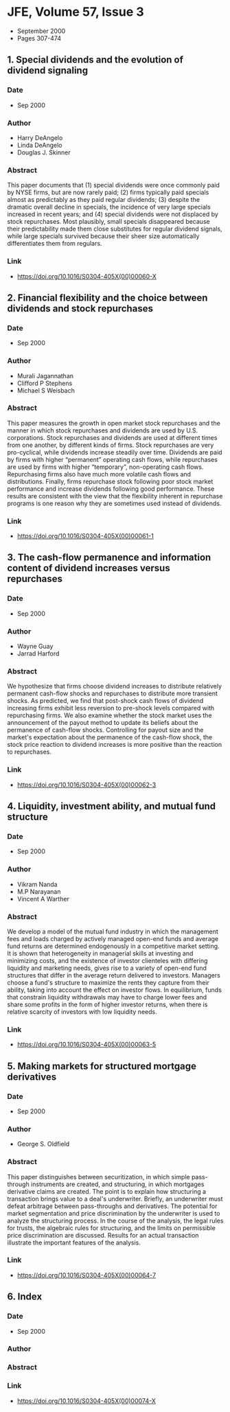 # JFE, Volume 57, Issue 3
- September 2000
- Pages 307-474

## 1. Special dividends and the evolution of dividend signaling
### Date
- Sep 2000
### Author
- Harry DeAngelo
- Linda DeAngelo
- Douglas J. Skinner
### Abstract
This paper documents that (1) special dividends were once commonly paid by NYSE firms, but are now rarely paid; (2) firms typically paid specials almost as predictably as they paid regular dividends; (3) despite the dramatic overall decline in specials, the incidence of very large specials increased in recent years; and (4) special dividends were not displaced by stock repurchases. Most plausibly, small specials disappeared because their predictability made them close substitutes for regular dividend signals, while large specials survived because their sheer size automatically differentiates them from regulars.
### Link
- https://doi.org/10.1016/S0304-405X(00)00060-X

## 2. Financial flexibility and the choice between dividends and stock repurchases
### Date
- Sep 2000
### Author
- Murali Jagannathan
- Clifford P Stephens
- Michael S Weisbach
### Abstract
This paper measures the growth in open market stock repurchases and the manner in which stock repurchases and dividends are used by U.S. corporations. Stock repurchases and dividends are used at different times from one another, by different kinds of firms. Stock repurchases are very pro-cyclical, while dividends increase steadily over time. Dividends are paid by firms with higher “permanent” operating cash flows, while repurchases are used by firms with higher “temporary”, non-operating cash flows. Repurchasing firms also have much more volatile cash flows and distributions. Finally, firms repurchase stock following poor stock market performance and increase dividends following good performance. These results are consistent with the view that the flexibility inherent in repurchase programs is one reason why they are sometimes used instead of dividends.
### Link
- https://doi.org/10.1016/S0304-405X(00)00061-1

## 3. The cash-flow permanence and information content of dividend increases versus repurchases
### Date
- Sep 2000
### Author
- Wayne Guay
- Jarrad Harford
### Abstract
We hypothesize that firms choose dividend increases to distribute relatively permanent cash-flow shocks and repurchases to distribute more transient shocks. As predicted, we find that post-shock cash flows of dividend increasing firms exhibit less reversion to pre-shock levels compared with repurchasing firms. We also examine whether the stock market uses the announcement of the payout method to update its beliefs about the permanence of cash-flow shocks. Controlling for payout size and the market's expectation about the permanence of the cash-flow shock, the stock price reaction to dividend increases is more positive than the reaction to repurchases.
### Link
- https://doi.org/10.1016/S0304-405X(00)00062-3

## 4. Liquidity, investment ability, and mutual fund structure
### Date
- Sep 2000
### Author
- Vikram Nanda
- M.P Narayanan
- Vincent A Warther
### Abstract
We develop a model of the mutual fund industry in which the management fees and loads charged by actively managed open-end funds and average fund returns are determined endogenously in a competitive market setting. It is shown that heterogeneity in managerial skills at investing and minimizing costs, and the existence of investor clienteles with differing liquidity and marketing needs, gives rise to a variety of open-end fund structures that differ in the average return delivered to investors. Managers choose a fund's structure to maximize the rents they capture from their ability, taking into account the effect on investor flows. In equilibrium, funds that constrain liquidity withdrawals may have to charge lower fees and share some profits in the form of higher investor returns, when there is relative scarcity of investors with low liquidity needs.
### Link
- https://doi.org/10.1016/S0304-405X(00)00063-5

## 5. Making markets for structured mortgage derivatives
### Date
- Sep 2000
### Author
- George S. Oldfield
### Abstract
This paper distinguishes between securitization, in which simple pass-through instruments are created, and structuring, in which mortgages derivative claims are created. The point is to explain how structuring a transaction brings value to a deal's underwriter. Briefly, an underwriter must defeat arbitrage between pass-throughs and derivatives. The potential for market segmentation and price discrimination by the underwriter is used to analyze the structuring process. In the course of the analysis, the legal rules for trusts, the algebraic rules for structuring, and the limits on permissible price discrimination are discussed. Results for an actual transaction illustrate the important features of the analysis.
### Link
- https://doi.org/10.1016/S0304-405X(00)00064-7

## 6. Index
### Date
- Sep 2000
### Author
### Abstract

### Link
- https://doi.org/10.1016/S0304-405X(00)00074-X

